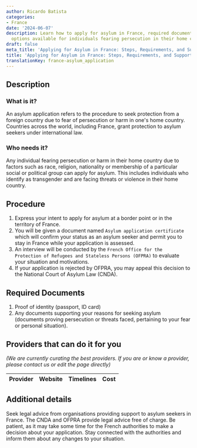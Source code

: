 ```yaml
---
author: Ricardo Batista
categories:
- France
date: '2024-06-07'
description: Learn how to apply for asylum in France, required documents, and support
  options available for individuals fearing persecution in their home countries.
draft: false
meta_title: 'Applying for Asylum in France: Steps, Requirements, and Support'
title: 'Applying for Asylum in France: Steps, Requirements, and Support'
translationKey: france-asylum_application
---
```


## Description
### What is it?
An asylum application refers to the procedure to seek protection from a foreign country due to fear of persecution or harm in one's home country. Countries across the world, including France, grant protection to asylum seekers under international law.

### Who needs it?
Any individual fearing persecution or harm in their home country due to factors such as race, religion, nationality or membership of a particular social or political group can apply for asylum. This includes individuals who identify as transgender and are facing threats or violence in their home country.

## Procedure
1. Express your intent to apply for asylum at a border point or in the territory of France.
2. You will be given a document named `Asylum application certificate` which will confirm your status as an asylum seeker and permit you to stay in France while your application is assessed.
3. An interview will be conducted by the `French Office for the Protection of Refugees and Stateless Persons (OFPRA)` to evaluate your situation and motivations.
4. If your application is rejected by OFPRA, you may appeal this decision to the National Court of Asylum Law (CNDA).

## Required Documents
1. Proof of identity (passport, ID card)
2. Any documents supporting your reasons for seeking asylum (documents proving persecution or threats faced, pertaining to your fear or personal situation).

## Providers that can do it for you

_(We are currently curating the best providers. If you are or know a provider, please contact us or edit the page directly)_

| Provider        |     Website     |     Timelines    |       Cost      |
| --------------- | --------------- |  :-------------: | :-------------: |

## Additional details
Seek legal advice from organisations providing support to asylum seekers in France. The CNDA and OFPRA provide legal advice free of charge. Be patient, as it may take some time for the French authorities to make a decision about your application. Stay connected with the authorities and inform them about any changes to your situation.
